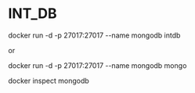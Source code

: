 # INT_DB

docker run -d -p 27017:27017 --name mongodb intdb

or

docker run -d -p 27017:27017 --name mongodb mongo

docker inspect mongodb
